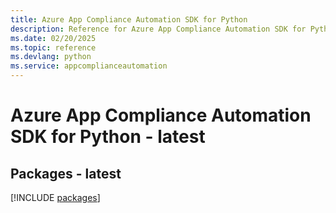 ```yaml
---
title: Azure App Compliance Automation SDK for Python
description: Reference for Azure App Compliance Automation SDK for Python
ms.date: 02/20/2025
ms.topic: reference
ms.devlang: python
ms.service: appcomplianceautomation
---
```

# Azure App Compliance Automation SDK for Python - latest
## Packages - latest
[!INCLUDE [packages](app-compliance-automation-index.md)]